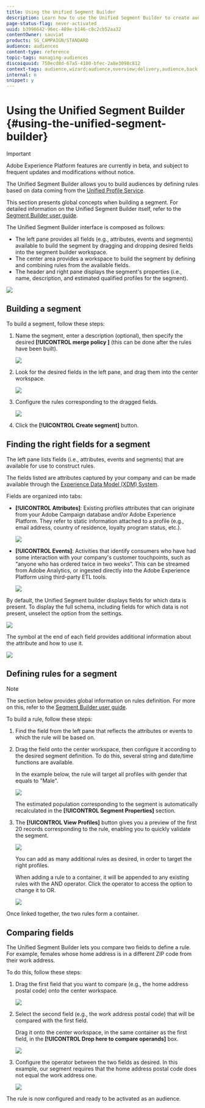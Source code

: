 ```yaml
---
title: Using the Unified Segment Builder
description: Learn how to use the Unified Segment Builder to create audiences.
page-status-flag: never-activated
uuid: b3996642-96ec-489e-b146-c8c2cb52aa32
contentOwner: sauviat
products: SG_CAMPAIGN/STANDARD
audience: audiences
content-type: reference
topic-tags: managing-audiences
discoiquuid: 750ecd8d-67a5-4180-bfec-2a8e3098c812
context-tags: audience,wizard;audience,overview;delivery,audience,back
internal: n
snippet: y
---
```


# Using the Unified Segment Builder {#using-the-unified-segment-builder}

>[!IMPORTANT]
>
>Adobe Experience Platform features are currently in beta, and subject to frequent updates and modifications without notice.

The Unified Segment Builder allows you to build audiences by defining rules based on data coming from the [Unified Profile Service](https://www.adobe.io/apis/experienceplatform/home/profile-identity-segmentation.html).

This section presents global concepts when building a segment. For detailed information on the Unified Segment Builder itself, refer to the [Segment Builder user guide](https://www.adobe.io/apis/experienceplatform/home/profile-identity-segmentation/profile-identity-segmentation-services.html#!api-specification/markdown/narrative/technical_overview/segmentation/segment-builder-guide.md).

The Unified Segment Builder interface is composed as follows:

* The left pane provides all fields (e.g., attributes, events and segments) available to build the segment by dragging and dropping desired fields into the segment builder workspace.
* The center area provides a workspace to build the segment by defining and combining rules from the available fields.
* The header and right pane displays the segment's properties (i.e., name, description, and estimated qualified profiles for the segment).

![](assets/aep_audiences_interface.png)

## Building a segment

To build a segment, follow these steps:

1. Name the segment, enter a description (optional), then specify the desired **[!UICONTROL merge policy ]** (this can be done after the rules have been built).

    ![](assets/aep_audiences_editdetails.png)

1. Look for the desired fields in the left pane, and drag them into the center workspace.

    ![](assets/aep_audiences_dragfield.png)

1. Configure the rules corresponding to the dragged fields.

    ![](assets/aep_audiences_configure_rules.png)

1. Click the **[!UICONTROL Create segment]** button.

## Finding the right fields for a segment

The left pane lists fields (i.e., attributes, events and segments) that are available for use to construct rules.

The fields listed are attributes captured by your company and can be made available through the [Experience Data Model (XDM) System](https://www.adobe.io/apis/experienceplatform/home/xdm.html).

Fields are organized into tabs:

* **[!UICONTROL Attributes]**: Existing profiles attributes that can originate from your Adobe Campaign database and/or Adobe Experience Platform. They refer to static information attached to a profile (e.g., email address, country of residence, loyalty program status, etc.).

    ![](assets/aep_audiences_attributestab.png)

* **[!UICONTROL Events]**: Activities that identify consumers who have had some interaction with your company's customer touchpoints, such as “anyone who has ordered twice in two weeks”. This can be streamed from Adobe Analytics, or ingested directly into the Adobe Experience Platform using third-party ETL tools.

    ![](assets/aep_audiences_eventstab.png)

By default, the Unified Segment builder displays fields for which data is present. To display the full schema, including fields for which data is not present, unselect the option from the settings.

![](assets/aep_audiences_populatedfields.png)

The symbol at the end of each field provides additional information about the attribute and how to use it.

![](assets/aep_audiences_isymbol.png)

## Defining rules for a segment

>[!NOTE]
>
>The section below provides global information on rules definition. For more on this, refer to the [Segment Builder user guide](https://www.adobe.io/apis/experienceplatform/home/profile-identity-segmentation/profile-identity-segmentation-services.html#!api-specification/markdown/narrative/technical_overview/segmentation/segment-builder-guide.md).

To build a rule, follow these steps:

1. Find the field from the left pane that reflects the attributes or events to which the rule will be based on.

1. Drag the field onto the center workspace, then configure it according to the desired segment definition. To do this, several string and date/time functions are available.

    In the example below, the rule will target all profiles with gender that equals to "Male".

    ![](assets/aep_audiences_malegender.png)

    The estimated population corresponding to the segment is automatically recalculated in the **[!UICONTROL Segment Properties]** section. 

1. The **[!UICONTROL View Profiles]** button gives you a preview of the first 20 records corresponding to the rule, enabling you to quickly validate the segment.

    ![](assets/aep_audiences_samplepreview.png)

    You can add as many additional rules as desired, in order to target the right profiles.

    When adding a rule to a container, it will be appended to any existing rules with the AND operator. Click the operator to access the option to change it to OR.

    ![](assets/aep_audiences_andoperator.png)

Once linked together, the two rules form a container.

## Comparing fields

The Unified Segment Builder lets you compare two fields to define a rule. For example, females whose home address is in a different ZIP code from their work address.

To do this, follow these steps:

1. Drag the first field that you want to compare (e.g., the home address postal code) onto the center workspace.

    ![](assets/aep_audiences_comparing_1.png)

1. Select the second field (e.g., the work address postal code) that will be compared with the first field.

    Drag it onto the center workspace, in the same container as the first field, in the **[!UICONTROL Drop here to compare operands]** box.

    ![](assets/aep_audiences_comparing_2.png)

1. Configure the operator between the two fields as desired. In this example, our segment requires that the home address postal code does not equal the work address one.

    ![](assets/aep_audiences_comparing_3.png)

The rule is now configured and ready to be activated as an audience.

